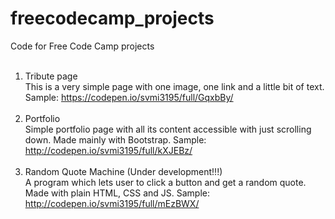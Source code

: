 # freecodecamp_projects
Code for Free Code Camp projects
<br><br>
1. Tribute page<br>
This is a very simple page with one image, one link and a little bit of text. Sample: https://codepen.io/svmi3195/full/GqxbBy/<br><br>
2. Portfolio<br>
Simple portfolio page with all its content accessible with just scrolling down. Made mainly with Bootstrap. Sample: http://codepen.io/svmi3195/full/kXJEBz/ <br><br>
3. Random Quote Machine (Under development!!!)<br>
A program which lets user to click a button and get a random quote. Made with plain HTML, CSS and JS. Sample: http://codepen.io/svmi3195/full/mEzBWX/ <br><br>
